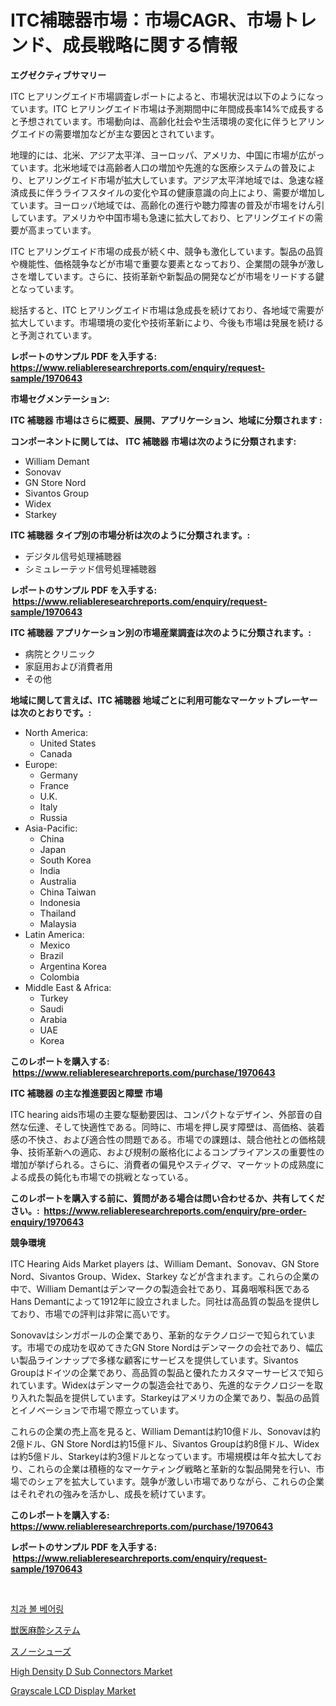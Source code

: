 <p><h1>ITC補聴器市場：市場CAGR、市場トレンド、成長戦略に関する情報</h1></p><p><strong>エグゼクティブサマリー</strong></p>
<p><p>ITC ヒアリングエイド市場調査レポートによると、市場状況は以下のようになっています。ITC ヒアリングエイド市場は予測期間中に年間成長率14%で成長すると予想されています。市場動向は、高齢化社会や生活環境の変化に伴うヒアリングエイドの需要増加などが主な要因とされています。</p><p>地理的には、北米、アジア太平洋、ヨーロッパ、アメリカ、中国に市場が広がっています。北米地域では高齢者人口の増加や先進的な医療システムの普及により、ヒアリングエイド市場が拡大しています。アジア太平洋地域では、急速な経済成長に伴うライフスタイルの変化や耳の健康意識の向上により、需要が増加しています。ヨーロッパ地域では、高齢化の進行や聴力障害の普及が市場をけん引しています。アメリカや中国市場も急速に拡大しており、ヒアリングエイドの需要が高まっています。</p><p>ITC ヒアリングエイド市場の成長が続く中、競争も激化しています。製品の品質や機能性、価格競争などが市場で重要な要素となっており、企業間の競争が激しさを増しています。さらに、技術革新や新製品の開発などが市場をリードする鍵となっています。</p><p>総括すると、ITC ヒアリングエイド市場は急成長を続けており、各地域で需要が拡大しています。市場環境の変化や技術革新により、今後も市場は発展を続けると予測されています。</p></p>
<p><strong>レポートのサンプル PDF を入手する: <a href="https://www.reliableresearchreports.com/enquiry/request-sample/1970643">https://www.reliableresearchreports.com/enquiry/request-sample/1970643</a></strong></p>
<p><strong>市場セグメンテーション:</strong></p>
<p><strong> ITC 補聴器 市場はさらに概要、展開、アプリケーション、地域に分類されます :</strong></p>
<p><strong>コンポーネントに関しては、 ITC 補聴器 市場は次のように分類されます: &nbsp;</strong></p>
<p><ul><li>William Demant</li><li>Sonovav</li><li>GN Store Nord</li><li>Sivantos Group</li><li>Widex</li><li>Starkey</li></ul></p>
<p><strong> ITC 補聴器 タイプ別の市場分析は次のように分類されます。:</strong></p>
<p><ul><li>デジタル信号処理補聴器</li><li>シミュレーテッド信号処理補聴器</li></ul></p>
<p><strong>レポートのサンプル PDF を入手する: &nbsp;<a href="https://www.reliableresearchreports.com/enquiry/request-sample/1970643">https://www.reliableresearchreports.com/enquiry/request-sample/1970643</a></strong></p>
<p><strong> ITC 補聴器 アプリケーション別の市場産業調査は次のように分類されます。:</strong></p>
<p><ul><li>病院とクリニック</li><li>家庭用および消費者用</li><li>その他</li></ul></p>
<p><strong>地域に関して言えば、ITC 補聴器 地域ごとに利用可能なマーケットプレーヤーは次のとおりです。:</strong></p>
<p><ul>
    <li>
        North America:
        <ul>
            <li>United States</li>
            <li>Canada</li>
        </ul>
    </li>
    <li>
        Europe:
        <ul>
            <li>Germany</li>
            <li>France</li>
            <li>U.K.</li>
            <li>Italy</li>
            <li>Russia</li>
        </ul>
    </li>
    <li>
        Asia-Pacific:
        <ul>
            <li>China</li>
            <li>Japan</li>
            <li>South Korea</li>
            <li>India</li>
            <li>Australia</li>
            <li>China Taiwan</li>
            <li>Indonesia</li>
            <li>Thailand</li>
            <li>Malaysia</li>
        </ul>
    </li>
    <li>
        Latin America:
        <ul>
            <li>Mexico</li>
            <li>Brazil</li>
            <li>Argentina Korea</li>
            <li>Colombia</li>
        </ul>
    </li>
    <li>
        Middle East & Africa:
        <ul>
            <li>Turkey</li>
            <li>Saudi</li>
            <li>Arabia</li>
            <li>UAE</li>
            <li>Korea</li>
        </ul>
    </li>
    </ul></p>
<p><strong>このレポートを購入する: &nbsp;<a href="https://www.reliableresearchreports.com/purchase/1970643">https://www.reliableresearchreports.com/purchase/1970643</a></strong></p>
<p><strong>ITC 補聴器 の主な推進要因と障壁 市場</strong></p>
<p><p>ITC hearing aids市場の主要な駆動要因は、コンパクトなデザイン、外部音の自然な伝達、そして快適性である。同時に、市場を押し戻す障壁は、高価格、装着感の不快さ、および適合性の問題である。市場での課題は、競合他社との価格競争、技術革新への適応、および規制の厳格化によるコンプライアンスの重要性の増加が挙げられる。さらに、消費者の偏見やスティグマ、マーケットの成熟度による成長の鈍化も市場での挑戦となっている。</p></p>
<p><strong>このレポートを購入する前に、質問がある場合は問い合わせるか、共有してください。:&nbsp; <a href="https://www.reliableresearchreports.com/enquiry/pre-order-enquiry/1970643">https://www.reliableresearchreports.com/enquiry/pre-order-enquiry/1970643</a></strong></p>
<p><strong>競争環境</strong></p>
<p><p>ITC Hearing Aids Market players は、William Demant、Sonovav、GN Store Nord、Sivantos Group、Widex、Starkey などが含まれます。これらの企業の中で、William Demantはデンマークの製造会社であり、耳鼻咽喉科医であるHans Demantによって1912年に設立されました。同社は高品質の製品を提供しており、市場での評判は非常に高いです。</p><p>Sonovavはシンガポールの企業であり、革新的なテクノロジーで知られています。市場での成功を収めてきたGN Store Nordはデンマークの会社であり、幅広い製品ラインナップで多様な顧客にサービスを提供しています。Sivantos Groupはドイツの企業であり、高品質の製品と優れたカスタマーサービスで知られています。Widexはデンマークの製造会社であり、先進的なテクノロジーを取り入れた製品を提供しています。Starkeyはアメリカの企業であり、製品の品質とイノベーションで市場で際立っています。</p><p>これらの企業の売上高を見ると、William Demantは約10億ドル、Sonovavは約2億ドル、GN Store Nordは約15億ドル、Sivantos Groupは約8億ドル、Widexは約5億ドル、Starkeyは約3億ドルとなっています。市場規模は年々拡大しており、これらの企業は積極的なマーケティング戦略と革新的な製品開発を行い、市場でのシェアを拡大しています。競争が激しい市場でありながら、これらの企業はそれぞれの強みを活かし、成長を続けています。</p></p>
<p><strong>このレポートを購入する: &nbsp; <a href="https://www.reliableresearchreports.com/purchase/1970643">https://www.reliableresearchreports.com/purchase/1970643</a></strong></p>
<p><strong>レポートのサンプル PDF を入手する: &nbsp;<a href="https://www.reliableresearchreports.com/enquiry/request-sample/1970643">https://www.reliableresearchreports.com/enquiry/request-sample/1970643</a></strong><strong></strong></p>
<p>&nbsp;</p>
<p><p><a href="https://github.com/JackieFauhey9089475/Market-Research-Report-List-1/blob/main/533168610230.md">치과 볼 베어링</a></p><p><a href="https://medium.com/@kelscdowell78456/%E7%8D%A3%E5%8C%BB%E9%BA%BB%E9%85%94%E3%82%B7%E3%82%B9%E3%83%86%E3%83%A0%E3%81%AE%E5%B8%82%E5%A0%B4%E8%A6%8F%E6%A8%A1%E3%81%A8%E5%B8%82%E5%A0%B4%E5%8B%95%E5%90%91-%E5%AE%8C%E5%85%A8%E3%81%AA%E7%94%A3%E6%A5%AD%E6%A6%82%E8%A6%81-2024%E5%B9%B4%E3%81%8B%E3%82%892031%E5%B9%B4%E3%81%BE%E3%81%A7-720ced87dad1">獣医麻酔システム</a></p><p><a href="https://medium.com/@hugofirst21/%E3%82%B9%E3%83%8E%E3%83%BC%E3%82%B7%E3%83%A5%E3%83%BC%E3%82%BA%E5%B8%82%E5%A0%B4%E3%81%AE%E8%A6%8B%E8%A7%A3-%E5%B8%82%E5%A0%B4%E5%8B%95%E5%90%91-%E6%88%90%E9%95%B7-2024%E5%B9%B4%E3%81%8B%E3%82%892031%E5%B9%B4%E3%81%BE%E3%81%A7%E3%81%AE%E4%BA%88%E6%B8%AC-91c044e6d4b3">スノーシューズ</a></p><p><a href="https://github.com/nathandecarvalho/Market-Research-Report-List-2/blob/main/high-density-d-sub-connectors-market.md">High Density D Sub Connectors Market</a></p><p><a href="https://github.com/kosella/Market-Research-Report-List-2/blob/main/grayscale-lcd-display-market.md">Grayscale LCD Display Market</a></p></p>
